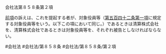 会社法第８５８条第２項

[前項](会社法＿＿＿＿第８５８条第１項)の訴えは、これを提起する者が、対象役員等（[第五百四十二条第一項](会社法＿＿＿＿第５４２条第１項)に規定する対象役員等をいう。以下この項において同じ。）であるときは清算株式会社を、清算株式会社であるときは対象役員等を、それぞれ被告としなければならない。

#会社法
#会社法/第８５８条
#会社法/第８５８条/第２項
